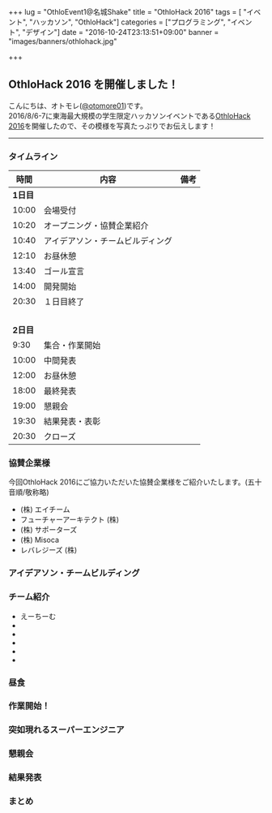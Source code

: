 +++
lug = "OthloEvent1@名城Shake"
title = "OthloHack 2016"
tags = [ "イベント", "ハッカソン", "OthloHack"]
categories = ["プログラミング", "イベント", "デザイン"]
date = "2016-10-24T23:13:51+09:00"
banner = "images/banners/othlohack.jpg"

+++

## OthloHack 2016 を開催しました！

こんにちは、オトモレ([@otomore01](https://twitter.com/otomore01))です。  
2016/8/6-7に東海最大規模の学生限定ハッカソンイベントである[OthloHack 2016](http://hack.othlo.tech/)を開催したので、その模様を写真たっぷりでお伝えします！  

***

### タイムライン
|時間|内容|備考|
|---|---|---|
|**1日目**|||
|10:00|会場受付||
|10:20|オープニング・協賛企業紹介||
|10:40|アイデアソン・チームビルディング||
|12:10|お昼休憩||
|13:40|ゴール宣言||
|14:00|開発開始||
|20:30|１日目終了||
|　|||
|**2日目**|||
|9:30|集合・作業開始||
|10:00|中間発表||
|12:00|お昼休憩||
|18:00|最終発表||
|19:00|懇親会||
|19:30|結果発表・表彰||
|20:30|クローズ||  

### 協賛企業様
今回OthloHack 2016にご協力いただいた協賛企業様をご紹介いたします。(五十音順/敬称略)

<!--企業ロゴを5枚貼る-->

* (株) エイチーム
* フューチャーアーキテクト (株)
* (株) サポーターズ
* (株) Misoca
* レバレジーズ (株)

### アイデアソン・チームビルディング

### チーム紹介
* えーちーむ
*  
*  
*  
*  
*  

### 昼食

### 作業開始！

### 突如現れるスーパーエンジニア

### 懇親会

### 結果発表

### まとめ
